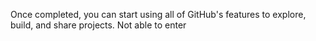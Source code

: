 Once completed, you can start using all of GitHub's features to explore, build, and share projects.
 Not able to enter 

<!---
Saadtalha/Saadtalha is a ✨ special ✨ repository because its `README.md` (this file) appears on your GitHub profile.
You can click the Preview link to take a look at your changes.
--->
